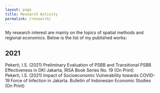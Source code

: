 ```yaml
---
layout: page
title: Research Activity
permalink: /research/
---
```


My research interest are mainly on the topics of spatial methods and regional economics. Below is the list of my published works:

## 2021
Pekerti, I.S. (2021) Preliminary Evaluation of PSBB and Transitional PSBB Effectiveness in DKI Jakarta, IRSA Book Series No. 19 (On Print)  
Pekerti, I.S. (2021) Impact of Socioeconomic Vulnerability towards COVID-19 Force of Infection in Jakarta. Bulletin of Indonesian Economic Studies (On Print)

